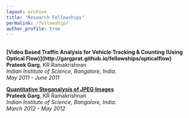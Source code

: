 ```yaml
---
layout: archive
title: "Research Fellowships"
permalink: /fellowship/
author_profile: true
---
```



<br>
<b>[Video Based Traffic Analysis for Vehicle Tracking & Counting (Using Optical Flow)](http://gargprat.github.io/fellowships/opticalflow)</b> <br>
<b>Prateek Garg</b>, KR Ramakrishnan <br>
<i>Indian Institute of Science, Bangalore, India</i>. <br>
<i>May 2011 - June 2011</i>

<b>[Quantitative Steganalysis of JPEG Images](http://gargprat.github.io/fellowships/steganalysis)</b> <br>
<b>Prateek Garg</b>, KR Ramakrishnan <br>
<i>Indian Institute of Science, Bangalore, India</i>. <br>
<i>March 2012 - May 2012</i>
